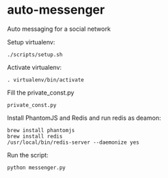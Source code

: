 # auto-messenger
Auto messaging for a social network

Setup virtualenv:

    ./scripts/setup.sh
  
Activate virtualenv:

    . virtualenv/bin/activate
  
Fill the private_const.py

    private_const.py

Install PhantomJS and Redis and run redis as deamon:

    brew install phantomjs
    brew install redis
    /usr/local/bin/redis-server --daemonize yes

Run the script:

    python messenger.py

